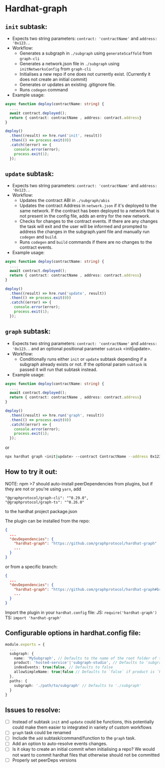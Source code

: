 # Hardhat-graph

## `init` subtask:
  - Expects two string parameters: `contract: 'contractName'` and `address: '0x123..`
  - Workflow:
    - Generates a subgraph in `./subgraph` using `generateScaffold` from `graph-cli`
    - Generates a network.json file in `./subgraph` using `initNetworksConfig` from `graph-cli`
    - Initialises a new repo if one does not currently exist. (Currently it does not create an initial commit)
    - Generates or updates an existing .gitignore file.
    - Runs `codegen` command
  - Example usage:
```typescript
async function deploy(contractName: string) {
  ....
  await contract.deployed();
  return { contract: contractName , address: contract.address}
}

deploy()
  .then((result) => hre.run('init', result))
  .then(() => process.exit(0))
  .catch((error) => {
    console.error(error);
    process.exit(1);
  });
```

## `update` subtask:
  - Expects two string parameters: `contract: 'contractName'` and `address: '0x123..`
  - Workflow:
    - Updates the contract ABI in `./subgraph/abis`
    - Updates the contract Address in `network.json` if it's deployed to the same network. If the contract has been deployed to a network that is not present in the config file, adds an entry for the new network.
    - Checks for changes to the contract events. If there are any changes the task will exit and the user will be informed and prompted to address the changes in the subgraph.yaml file and manually run `codegen` and `build`.
    - Runs `codegen` and `build` commands if there are no changes to the contract events.
  - Example usage:
```typescript
async function deploy(contractName: string) {
  ....
  await contract.deployed();
  return { contract: contractName , address: contract.address}
}

deploy()
  .then((result) => hre.run('update', result))
  .then(() => process.exit(0))
  .catch((error) => {
    console.error(error);
    process.exit(1);
  });
```

## `graph` subtask:
  - Expects two string parameters: `contract: 'contractName'` and `address: '0x123..` and an optional positional parameter `subtask` <init|update>.
  - Workflow:
    - Conditionally runs either `init` or `update` subtask depending if a subgraph already exists or not. If the optional param `subtask` is passed it will run that subtask instead.
  - Example usage:
```typescript
async function deploy(contractName: string) {
  ....
  await contract.deployed();
  return { contract: contractName , address: contract.address}
}

deploy()
  .then((result) => hre.run('graph', result))
  .then(() => process.exit(0))
  .catch((error) => {
    console.error(error);
    process.exit(1);
  });
```
or
```sh
npx hardhat graph <init|update> --contract ContractName --address 0x123... # the subtask parameter is optional
```

## How to try it out:
NOTE:
npm >7 should auto-install peerDependencies from plugins, but if they are not or you're using `yarn`, add
```
"@graphprotocol/graph-cli": "^0.29.0",
"@graphprotocol/graph-ts": "^0.26.0"
```
to the hardhat project package.json

The plugin can be installed from the repo:

```json
{
  ...
  "devDependencies": {
    "hardhat-graph": "https://github.com/graphprotocol/hardhat-graph"
    ...
  }
}
```

or from a specific branch:

```json
{
  ...
  "devDependencies": {
    "hardhat-graph": "https://github.com/graphprotocol/hardhat-graph#branch_name"
    ...
  }
}
```

Import the plugin in your `hardhat.config` file:
JS: `require('hardhat-graph')`
TS: `import 'hardhat-graph'`

## Configurable options in hardhat.config file:

```typescript
module.exports = {
  ...
  subgraph: {
    name: 'MySubgraph', // Defaults to the name of the root folder of the hardhat project
    product: 'hosted-service'|'subgraph-studio', // Defaults to 'subgraph-studio'
    indexEvents: true|false, // Defaults to false
    allowSimpleName: true|false // Defaults to `false` if product is `hosted-service` and `true` if product is `subgraph-studio`
  },
  paths: {
    subgraph: './path/to/subgraph' // Defaults to './subgraph'
  }
}
```

## Issues to resolve:

- [ ] Instead of subtask `init` and `update` could be functions, this potentially could make them easier to integrated in variety of custom workflows
- [ ] `graph` task could be renamed
- [ ]  Include the `add` subtask/command/function to the `graph` task.
- [ ]  Add an option to auto-resolve events changes.
- [ ] Is it okay to create an initial commit when initialising a repo? We would not want to commit hardhat files that otherwise should not be committed
- [ ] Properly set peerDeps versions

